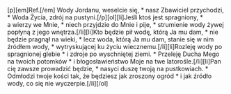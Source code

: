 [p][em]Ref.[/em] Wody Jordanu, weselcie się, * nasz Zbawiciel przychodzi, * Woda Życia, zdrój na pustyni.[/p][ol][li]Jeśli ktoś jest spragniony, * a wierzy we Mnie, * niech przyjdzie do Mnie i pije, * strumienie wody żywej popłyną z jego wnętrza.[/li][li]Kto będzie pił wodę, którą Ja mu dam, * nie będzie pragnął na wieki, * lecz woda, którą Ja mu dam, stanie się w nim źródłem wody, * wytryskującej ku życiu wiecznemu.[/li][li]Rozleję wody po spragnionej glebie * i zdroje po wyschniętej ziemi. * Przeleję Ducha Mego na twoich potomków * i błogosławieństwo Moje na twe latorośle.[/li][li]Pan cię zawsze prowadzić będzie, * nasyci duszę twoją na pustkowiach. * Odmłodzi twoje kości tak, że będziesz jak zroszony ogród * i jak źródło wody, co się nie wyczerpie.[/li][/ol]